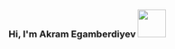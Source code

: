 ### Hi, I'm Akram Egamberdiyev <img src="https://media4.giphy.com/media/jsHXlTn1O2NOuAHB7A/giphy.gif?cid=ecf05e47gffuobiohj6xsyeodg2g6wghin01vgqrhmz4rr3e&rid=giphy.gif&ct=g" width="50px"> 
<!--
**akramegamberdiyev/akramegamberdiyev** is a ✨ _special_ ✨ repository because its `README.md` (this file) appears on your GitHub profile.

Here are some ideas to get you started:

- 🔭 I’m currently working on ...
- 🌱 I’m currently learning ...
- 👯 I’m looking to collaborate on ...
- 🤔 I’m looking for help with ...
- 💬 Ask me about ...
- 📫 How to reach me: ...
- 😄 Pronouns: ...
- ⚡ Fun fact: ...
-->
